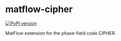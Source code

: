 # matflow-cipher

[![PyPI version](https://img.shields.io/pypi/v/matflow_cipher.svg)](https://pypi.python.org/pypi/matflow_cipher)

MatFlow extension for the phase-field code CIPHER.

